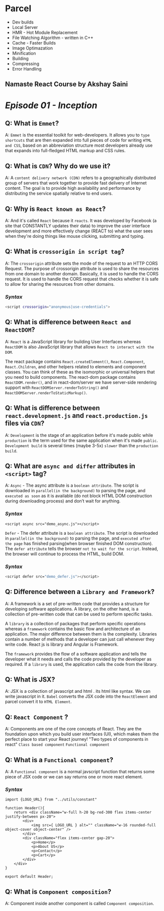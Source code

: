

# Parcel
- Dev builds
- Local Server
- HMR - Hot Module Replacement
- File Watching Algorithm - written in C++
- Cache - Faster Builds
- Image Optimazation
- Minification
- Building
- Compressing
- Error Handling


## Namaste React Course by Akshay Saini

# _Episode 01 - Inception_

## Q: What is `Emmet`?

A: `Emmet` is the essential toolkit for web-developers. It allows you to `type shortcuts` that are then expanded into full pieces of code for writing `HTML and CSS`, based on an abbreviation structure most developers already use that expands into full-fledged HTML markup and CSS rules.

## Q: What is `CDN`? Why do we use it?

A: A `content delivery network (CDN)` refers to a geographically distributed group of servers that work together to provide fast delivery of Internet content.
The goal is to provide high availability and performance by distributing the service spatially relative to end users.

## Q: Why is `React known as React`?

A: And it's called `React` because it `reacts`. It was developed by Facebook (a site that CONSTANTLY updates their data) to improve the user interface development and more effectively change (REACT to) what the user sees when they're doing things like mouse clicking, submitting and typing.

## Q: What is `crossorigin in script tag`?

A: The `crossorigin` attribute sets the mode of the request to an HTTP CORS Request.
The purpose of crossorigin attribute is used to share the resources from one domain to another domain. Basically, it is used to handle the CORS request. It is used to handle the CORS request that checks whether it is safe to allow for sharing the resources from other domains.

### _Syntax_

```sh
<script crossorigin="anonymous|use-credentials">
```

## Q: What is difference between `React and ReactDOM`?

A: `React` is a JavaScript library for building User Interfaces whereas `ReactDOM` is also JavaScript library that allows `React to interact with the DOM`.

The react package contains `React.createElement()`, `React.Component`, `React.Children`, and other helpers related to elements and component classes. You can think of these as the isomorphic or universal helpers that you need to build components. The react-dom package contains `ReactDOM.render()`, and in react-dom/server we have server-side rendering support with `ReactDOMServer.renderToString()` and `ReactDOMServer.renderToStaticMarkup()`.

## Q: What is difference between `react.development.js` and `react.production.js` files via `CDN`?

A: `Development` is the stage of an application before it's made public while `production` is the term used for the same application when it's made `public`.
`Development build` is several times (maybe 3-5x) `slower` than the `production build`.

## Q: What are `async and differ` attributes in `<script>` tag?

A: `Async` - The async attribute is a `boolean attribute`. The script is downloaded in `parallel(in the background)` to parsing the page, and `executed as soon` as it is available (do not block HTML DOM construction during downloading process) and don’t wait for anything.

### _Syntax_

```
<script async src="demo_async.js"></script>
```

`Defer` - The defer attribute is a `boolean attribute`. The script is downloaded in `parallel(in the background)` to parsing the page, and `executed after the page` has finished parsing(when browser finished DOM construction). The `defer attribute` tells the browser `not to wait for the script`. Instead, the browser will continue to process the HTML, build DOM.

### _Syntax_

```sh
<script defer src="demo_defer.js"></script>
```

## Q: Difference between a `Library and Framework`?

A: A framework is a set of pre-written code that provides a structure for developing software applications. A library, on the other hand, is a collection of pre-written code that can be used to perform specific tasks.

A `library` is a collection of packages that perform specific operations whereas a `framework` contains the basic flow and architecture of an application. The major difference between them is the complexity. Libraries contain a number of methods that a developer can just call whenever they write code. React js is library and Angular is Framework.

The `framework` provides the flow of a software application and tells the developer what it needs and calls the code provided by the developer as required. If a `library` is used, the application calls the code from the library.

## Q: What is JSX?
A: JSX is a collection of javascript and html . its html like syntax. We can write javascript in it.
 `Babel` converts the JSX code into the `ReactElement` and parcel convert it to `HTML Element`.

## Q: `React Component` ?
A: Components are one of the core concepts of React. They are the foundation upon which you build user interfaces (UI), which makes them the perfect place to start your React journey!
"Two types of components in react"
`Class based component`
`Functional component`

## Q: What is a `Functional component`?
A: A `Functional component` is a normal javscript function that returns some piece of JSX code or we can say returns one or more react element.

### _Syntax_

```
import {LOGO_URL} from "../utils/constant"

function Header(){
    return <div className="w-full h-20 bg-red-300 flex items-center justify-between px-20">
        <div>
            <img src={ LOGO_URL } alt="" className="w-16 rounded-full object-cover object-center" />
        </div>
        <div className="flex items-center gap-20">
            <p>Home</p>
            <p>About US</p>
            <p>Contact</p>
            <p>Cart</p>
        </div>
    </div>
}

export default Header;
```

## Q: What is `Component composition`?
A: Component inside another component is called `Component composition`.
